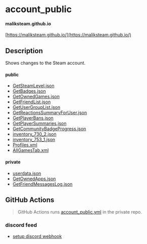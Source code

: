 # account_public
#### maliksteam.github.io
[https://maliksteam.github.io/](https://maliksteam.github.io/)

## Description

Shows changes to the Steam account.


#### public

- [GetSteamLevel.json](https://github.com/MalikSteam/account_public/blob/main/public/webapi/GetSteamLevel.json)
- [GetBadges.json](https://github.com/MalikSteam/account_public/blob/main/public/webapi/GetBadges.json)
- [GetOwnedGames.json](https://github.com/MalikSteam/account_public/blob/main/public/webapi/GetOwnedGames.json)
- [GetFriendList.json](https://github.com/MalikSteam/account_public/blob/main/public/webapi/GetFriendList.json)
- [GetUserGroupList.json](https://github.com/MalikSteam/account_public/blob/main/public/webapi/GetUserGroupList.json)
- [GetReactionsSummaryForUser.json](https://github.com/MalikSteam/account_public/blob/main/public/webapi/GetReactionsSummaryForUser.json)
- [GetPlayerBans.json](https://github.com/MalikSteam/account_public/blob/main/public/webapi/GetPlayerBans.json)
- [GetPlayerSummaries.json](https://github.com/MalikSteam/account_public/blob/main/public/webapi/GetPlayerSummaries.json)
- [GetCommunityBadgeProgress.json](https://github.com/MalikSteam/account_public/blob/main/public/webapi/GetCommunityBadgeProgress.json)
- [inventory_730_2.json](https://github.com/MalikSteam/account_public/blob/main/public/webapi/inventory_730_2.json)
- [inventory_753_1.json](https://github.com/MalikSteam/account_public/blob/main/public/webapi/inventory_753_1.json)
- [Profiles.xml](https://github.com/MalikSteam/account_public/blob/main/public/xml/Profiles.xml)
- [AllGamesTab.xml](https://github.com/MalikSteam/account_public/blob/main/public/xml/AllGamesTab.xml)

#### private

- [userdata.json](https://github.com/MalikSteam/account_public/blob/main/private/userdata.json)
- [GetOwnedApps.json](https://github.com/MalikSteam/account_public/blob/main/private/GetOwnedApps.json)
- [GetFriendMessagesLog.json](https://github.com/MalikSteam/account_public/blob/main/private/GetFriendMessagesLog.json)

## GitHub Actions

> GitHub Actions runs [account_public.yml](.github/workflows/account_public.yml) in the private repo.

### discord feed

- [setup discord webhook](https://support.discord.com/hc/en-us/articles/228383668-Intro-to-Webhooks) 

